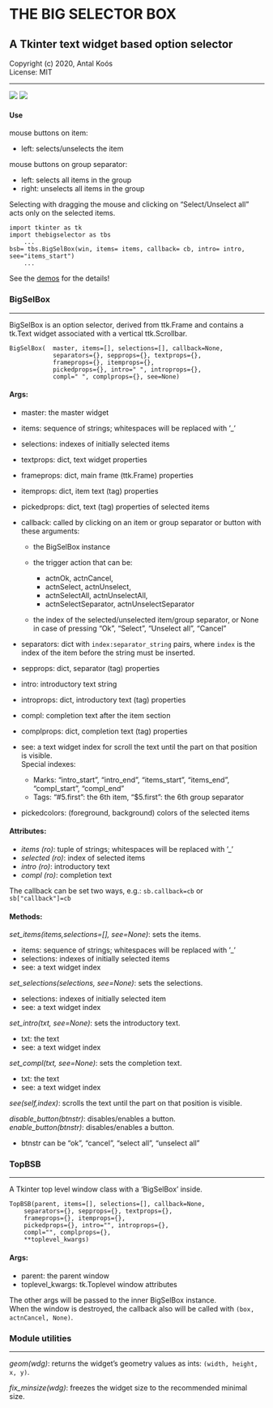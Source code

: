 # THE BIG SELECTOR BOX

## A Tkinter text widget based option selector

Copyright (c) 2020, Antal Koós  
License: MIT

-----

![](screenshot-1.png) ![](screenshot-2.png)

#### Use

mouse buttons on item:

  - left: selects/unselects the item

mouse buttons on group separator:

  - left: selects all items in the group
  - right: unselects all items in the group

Selecting with dragging the mouse and clicking on “Select/Unselect all”
acts only on the selected items.

    import tkinter as tk
    import thebigselector as tbs
        ...
    bsb= tbs.BigSelBox(win, items= items, callback= cb, intro= intro, see="items_start")
        ...

See the
[demos](https://github.com/kantal/thebigselector/tree/main/demos) for
the details\!

  
  

### BigSelBox

-----

BigSelBox is an option selector, derived from ttk.Frame and contains a
tk.Text widget associated with a vertical ttk.Scrollbar.

    BigSelBox(  master, items=[], selections=[], callback=None,
                separators={}, sepprops={}, textprops={},
                frameprops={}, itemprops={},
                pickedprops={}, intro=" ", introprops={},
                compl=" ", complprops={}, see=None)

#### Args:

  - master: the master widget

  - items: sequence of strings; whitespaces will be replaced with ’\_’

  - selections: indexes of initially selected items

  - textprops: dict, text widget properties

  - frameprops: dict, main frame (ttk.Frame) properties

  - itemprops: dict, item text (tag) properties

  - pickedprops: dict, text (tag) properties of selected items

  - callback: called by clicking on an item or group separator or button
    with these arguments:
    
      - the BigSelBox instance
    
      - the trigger action that can be:
        
          - actnOk, actnCancel,
          - actnSelect, actnUnselect,
          - actnSelectAll, actnUnselectAll,
          - actnSelectSeparator, actnUnselectSeparator
    
      - the index of the selected/unselected item/group separator, or
        None in case of pressing “Ok”, “Select”, “Unselect all”,
        “Cancel”

  - separators: dict with `index:separator_string` pairs, where `index`
    is the index of the item before the string must be inserted.

  - sepprops: dict, separator (tag) properties

  - intro: introductory text string

  - introprops: dict, introductory text (tag) properties

  - compl: completion text after the item section

  - complprops: dict, completion text (tag) properties

  - see: a text widget index for scroll the text until the part on that
    position is visible.  
    Special indexes:
    
      - Marks: “intro\_start”, “intro\_end”, “items\_start”,
        “items\_end”, “compl\_start”, “compl\_end”
      - Tags: “\#5.first”: the 6th item, “$5.first”: the 6th group
        separator

  - pickedcolors: (foreground, background) colors of the selected items

#### Attributes:

  - *items (ro)*: tuple of strings; whitespaces will be replaced with
    ’\_’
  - *selected (ro)*: index of selected items
  - *intro (ro)*: introductory text
  - *compl (ro)*: completion text

The callback can be set two ways, e.g.: `sb.callback=cb` or
`sb["callback"]=cb`

#### Methods:

*set\_items(items,selections=\[\], see=None)*: sets the items.

  - items: sequence of strings; whitespaces will be replaced with ’\_’
  - selections: indexes of initially selected items
  - see: a text widget index

*set\_selections(selections, see=None)*: sets the selections.

  - selections: indexes of initially selected item
  - see: a text widget index

*set\_intro(txt, see=None)*: sets the introductory text.

  - txt: the text
  - see: a text widget index

*set\_compl(txt, see=None)*: sets the completion text.

  - txt: the text
  - see: a text widget index

*see(self,index)*: scrolls the text until the part on that position is
visible.

*disable\_button(btnstr)*: disables/enables a button.  
*enable\_button(btnstr)*: disables/enables a button.

  - btnstr can be “ok”, “cancel”, “select all”, “unselect all”

  
  

### TopBSB

-----

A Tkinter top level window class with a ‘BigSelBox’ inside.

    TopBSB(parent, items=[], selections=[], callback=None,
        separators={}, sepprops={}, textprops={},
        frameprops={}, itemprops={},
        pickedprops={}, intro="", introprops={},
        compl="", complprops={},
        **toplevel_kwargs)

#### Args:

  - parent: the parent window
  - toplevel\_kwargs: tk.Toplevel window attributes

The other args will be passed to the inner BigSelBox instance.  
When the window is destroyed, the callback also will be called with
`(box, actnCancel, None)`.

  
  

### Module utilities

-----

*geom(wdg)*: returns the widget’s geometry values as ints: `(width,
height, x, y)`.

*fix\_minsize(wdg)*: freezes the widget size to the recommended minimal
size.
